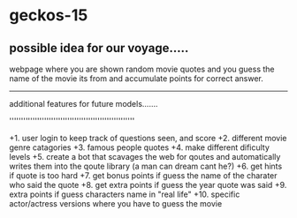 # geckos-15
possible idea for our voyage.....
----------------------------------------------


webpage where you are shown random movie 
quotes and you guess the name of the movie its from 
and accumulate points for  correct answer.

------------------------------------------------


additional features for future models.......


''''''''''''''''''''''''''''''''''''''''''''''''''''''


 +1. user login to keep track of questions seen, and score
 +2. different movie genre catagories
 +3. famous people quotes
 +4. make different dificulty levels
 +5. create a bot that scavages the web for qoutes and automatically 
    writes them into the qoute library (a man can dream cant he?)
 +6. get hints if quote is too hard
 +7. get bonus points if guess the name of the charater who said the quote
 +8. get extra points if guess the year quote was said
 +9. extra points if guess characters name in "real life"
 +10. specific actor/actress versions where you have to guess the movie
